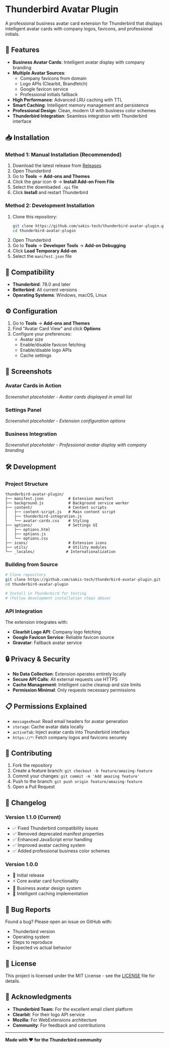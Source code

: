 # Thunderbird Avatar Plugin

A professional business avatar card extension for Thunderbird that displays intelligent avatar cards with company logos, favicons, and professional initials.

## 🚀 Features

- **Business Avatar Cards**: Intelligent avatar display with company branding
- **Multiple Avatar Sources**: 
  - Company favicons from domain
  - Logo APIs (Clearbit, Brandfetch)
  - Google favicon service
  - Professional initials fallback
- **High Performance**: Advanced LRU caching with TTL
- **Smart Caching**: Intelligent memory management and persistence
- **Professional Design**: Clean, modern UI with business color schemes
- **Thunderbird Integration**: Seamless integration with Thunderbird interface

## 📥 Installation

### Method 1: Manual Installation (Recommended)
1. Download the latest release from [Releases](https://github.com/sakis-tech/thunderbird-avatar-plugin/releases)
2. Open Thunderbird
3. Go to **Tools** → **Add-ons and Themes**
4. Click the gear icon ⚙️ → **Install Add-on From File**
5. Select the downloaded `.xpi` file
6. Click **Install** and restart Thunderbird

### Method 2: Development Installation
1. Clone this repository:
   ```bash
   git clone https://github.com/sakis-tech/thunderbird-avatar-plugin.git
   cd thunderbird-avatar-plugin
   ```
2. Open Thunderbird
3. Go to **Tools** → **Developer Tools** → **Add-on Debugging**
4. Click **Load Temporary Add-on**
5. Select the `manifest.json` file

## 🎯 Compatibility

- **Thunderbird**: 78.0 and later
- **Betterbird**: All current versions
- **Operating Systems**: Windows, macOS, Linux

## ⚙️ Configuration

1. Go to **Tools** → **Add-ons and Themes**
2. Find "Avatar Card View" and click **Options**
3. Configure your preferences:
   - Avatar size
   - Enable/disable favicon fetching
   - Enable/disable logo APIs
   - Cache settings

## 📸 Screenshots

### Avatar Cards in Action
*Screenshot placeholder - Avatar cards displayed in email list*

### Settings Panel
*Screenshot placeholder - Extension configuration options*

### Business Integration
*Screenshot placeholder - Professional avatar display with company branding*

## 🛠️ Development

### Project Structure
```
thunderbird-avatar-plugin/
├── manifest.json           # Extension manifest
├── background.js           # Background service worker
├── content/                # Content scripts
│   ├── content-script.js   # Main content script
│   ├── thunderbird-integration.js
│   └── avatar-cards.css    # Styling
├── options/                # Settings UI
│   ├── options.html
│   ├── options.js
│   └── options.css
├── icons/                  # Extension icons
├── utils/                  # Utility modules
└── _locales/              # Internationalization
```

### Building from Source
```bash
# Clone repository
git clone https://github.com/sakis-tech/thunderbird-avatar-plugin.git
cd thunderbird-avatar-plugin

# Install in Thunderbird for testing
# (Follow development installation steps above)
```

### API Integration
The extension integrates with:
- **Clearbit Logo API**: Company logo fetching
- **Google Favicon Service**: Reliable favicon source
- **Gravatar**: Fallback avatar service

## 🔒 Privacy & Security

- **No Data Collection**: Extension operates entirely locally
- **Secure API Calls**: All external requests use HTTPS
- **Cache Management**: Intelligent cache cleanup and size limits
- **Permission Minimal**: Only requests necessary permissions

## 📋 Permissions Explained

- `messagesRead`: Read email headers for avatar generation
- `storage`: Cache avatar data locally
- `activeTab`: Inject avatar cards into Thunderbird interface
- `https://*`: Fetch company logos and favicons securely

## 🤝 Contributing

1. Fork the repository
2. Create a feature branch: `git checkout -b feature/amazing-feature`
3. Commit your changes: `git commit -m 'Add amazing feature'`
4. Push to the branch: `git push origin feature/amazing-feature`
5. Open a Pull Request

## 📝 Changelog

### Version 1.1.0 (Current)
- ✅ Fixed Thunderbird compatibility issues
- ✅ Removed deprecated manifest properties
- ✅ Enhanced JavaScript error handling
- ✅ Improved avatar caching system
- ✅ Added professional business color schemes

### Version 1.0.0
- 🎉 Initial release
- ⚡ Core avatar card functionality
- 🎨 Business avatar design system
- 💾 Intelligent caching implementation

## 🐛 Bug Reports

Found a bug? Please open an issue on GitHub with:
- Thunderbird version
- Operating system
- Steps to reproduce
- Expected vs actual behavior

## 📄 License

This project is licensed under the MIT License - see the [LICENSE](LICENSE) file for details.

## 🙏 Acknowledgments

- **Thunderbird Team**: For the excellent email client platform
- **Clearbit**: For their logo API service
- **Mozilla**: For WebExtensions architecture
- **Community**: For feedback and contributions

---

**Made with ❤️ for the Thunderbird community**
